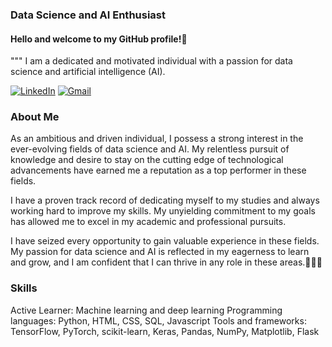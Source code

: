 ### Data Science and AI Enthusiast
#### Hello and welcome to my GitHub profile!👋 
""" I am a dedicated and motivated individual with a passion for data science and artificial intelligence (AI).


[![LinkedIn](https://img.shields.io/badge/-LinkedIn-darkblue?style=for-the-badge&logo=linkedin&logoColor=white)](https://www.linkedin.com/in/omniashehata/)
[![Gmail](https://img.shields.io/badge/-Gmail-darkred?style=for-the-badge&logo=linkedin&logoColor=white)](omnia.eshra@ejust.edu.eg)

### About Me
As an ambitious and driven individual, I possess a strong interest in the ever-evolving fields of data science and AI. My relentless pursuit of knowledge and desire to stay on the cutting edge of technological advancements have earned me a reputation as a top performer in these fields.

I have a proven track record of dedicating myself to my studies and always working hard to improve my skills. My unyielding commitment to my goals has allowed me to excel in my academic and professional pursuits.

I have seized every opportunity to gain valuable experience in these fields. My passion for data science and AI is reflected in my eagerness to learn and grow, and I am confident that I can thrive in any role in these areas.🌱🌱🌱


### Skills
Active Learner: Machine learning and deep learning
Programming languages: Python, HTML, CSS, SQL, Javascript
Tools and frameworks: TensorFlow, PyTorch, scikit-learn, Keras, Pandas, NumPy, Matplotlib, Flask


